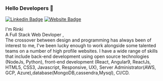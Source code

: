 ### Hello Developers 👋
[![Linkedin Badge](https://img.shields.io/badge/-Rinki-blue?style=flat-square&logo=Linkedin&logoColor=white&link=https://www.linkedin.com/in/km-rinki-647b9a1b6/)](https://www.linkedin.com/in/km-rinki-647b9a1b6/)
[![Website Badge](https://img.shields.io/badge/StackOverflow-Rinki-yellow)](https://stackoverflow.com/users/16502017/rinki)

I'm Rinki<br>
A Full Stack Web Devloper ,<br>
The crossover between design and programming has always been of interest to me, I've been lucky enough to work alongside some talented teams on a number of high profile websites. I have a wide range of skills that include back-end development using open source technologies (NodeJs, Python), front-end development (React, Angular9, ReactJs, HTML5, CSS3, Javascript, Responsive, UX), Server Administrator(AWS, GCP, Azure),database(MongoDB,cassendra,Mysql), CI/CD.
